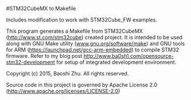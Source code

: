 #STM32CubeMX to Makefile

Includes modification to work with STM32Cube_FW examples.

This program generates a Makefile from STM32CubeMX (http://www.st.com/stm32cube) created project. It is intended to be used along with GNU Make utility (www.gnu.org/software/make) and GNU tools for ARM (https://launchpad.net/gcc-arm-embedded) to compile STM32 firmware. Refer to my blog post http://www.ba0sh1.com/opensource-stm32-development for setup of integrated development environment.  

Copyright (c) 2015, Baoshi Zhu. All rights reserved.

Source code in this project is governed by Apache License 2.0 (http://www.apache.org/licenses/LICENSE-2.0)
